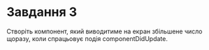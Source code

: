 # Завдання 3

Створіть компонент, який виводитиме на екран збільшене число щоразу, коли спрацьовує подія componentDidUpdate.
